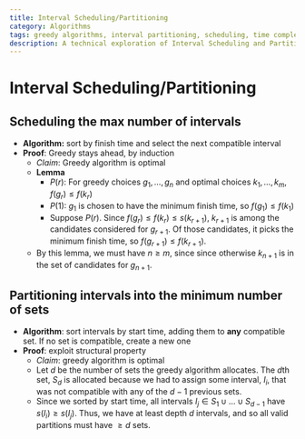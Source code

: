 ```yaml
---
title: Interval Scheduling/Partitioning
category: Algorithms
tags: greedy algorithms, interval partitioning, scheduling, time complexity
description: A technical exploration of Interval Scheduling and Partitioning focusing on their greedy algorithm properties and structural analysis.
---
```


# Interval Scheduling/Partitioning

## Scheduling the max number of intervals

- **Algorithm:** sort by finish time and select the next compatible interval
- **Proof**: Greedy stays ahead, by induction
  - *Claim*: Greedy algorithm is optimal
  - **Lemma**
    - $P(r)$: For greedy choices $g_1, \ldots, g_n$ and optimal choices $k_1, \ldots, k_m$, $f(g_r) \le f(k_r)$
    - $P(1)$: $g_1$ is chosen to have the minimum finish time, so $f(g_1) \le f(k_1)$
    - Suppose $P(r)$. Since $f(g_r) \le f(k_r) \le s(k_{r + 1})$, $k_{r + 1}$ is among the candidates considered for $g_{r + 1}$. Of those candidates, it picks the minimum finish time, so $f(g_{r + 1}) \le f(k_{r + 1})$.
  - By this lemma, we must have $n \ge m$, since since otherwise $k_{n + 1}$ is in the set of candidates for $g_{n + 1}$.

## Partitioning intervals into the minimum number of sets

- **Algorithm**: sort intervals by start time, adding them to **any** compatible set. If no set is compatible, create a new one
- **Proof**: exploit structural property
  - *Claim*: greedy algorithm is optimal
  - Let $d$ be the number of sets the greedy algorithm allocates. The $d$th set, $S_d$ is allocated because we had to assign some interval, $I_i$, that was not compatible with any of the $d - 1$ previous sets.
  - Since we sorted by start time, all intervals $I_j \in S_1 \cup \ldots \cup S_{d - 1}$ have $s(I_i) \ge s(I_j)$. Thus, we have at least depth $d$ intervals, and so all valid partitions must have $\ge d$ sets.
